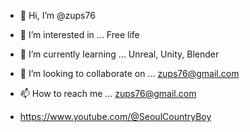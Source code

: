 - 👋 Hi, I’m @zups76
- 👀 I’m interested in ... Free life
- 🌱 I’m currently learning ... Unreal, Unity, Blender
- 💞️ I’m looking to collaborate on ... zups76@gmail.com
- 📫 How to reach me ... zups76@gmail.com

- https://www.youtube.com/@SeoulCountryBoy
